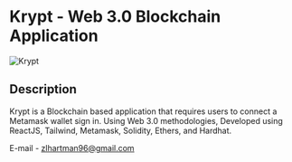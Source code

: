 # Krypt - Web 3.0 Blockchain Application
![Krypt](https://i.ibb.co/j4LD53b/Capture.png)

## Description
Krypt is a Blockchain based application that requires users to connect a Metamask wallet sign in. Using Web 3.0 methodologies, Developed using ReactJS, Tailwind, Metamask, Solidity, Ethers, and
Hardhat.

E-mail - zlhartman96@gmail.com

